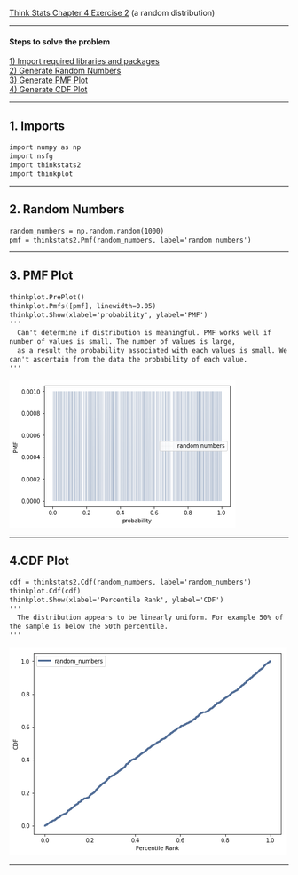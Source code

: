 [Think Stats Chapter 4 Exercise 2](http://greenteapress.com/thinkstats2/html/thinkstats2005.html#toc41) (a random distribution)

---

#### Steps to solve the problem
[1)  Import required libraries and packages](#section-a)  
[2)  Generate Random Numbers](#section-b)  
[3)  Generate PMF Plot](#section-c)  
[4)  Generate CDF Plot](#section-d)  

---

## <a name="section-a"></a> 1. Imports

```{python}
import numpy as np
import nsfg
import thinkstats2
import thinkplot
```
---

## <a name="section-b"></a> 2. Random Numbers
```{python}
random_numbers = np.random.random(1000)
pmf = thinkstats2.Pmf(random_numbers, label='random numbers')
```

---

## <a name="section-c"></a> 3. PMF Plot
```{python}
thinkplot.PrePlot()
thinkplot.Pmfs([pmf], linewidth=0.05)
thinkplot.Show(xlabel='probability', ylabel='PMF')
'''
  Can't determine if distribution is meaningful. PMF works well if number of values is small. The number of values is large, 
  as a result the probability associated with each values is small. We can't ascertain from the data the probability of each value. 
'''
```
![Image of Random Numbers PMF Plot](Images/RandNumPMF.png?raw=true)

---

## <a name="section-d"></a> 4.CDF Plot
```{python}
cdf = thinkstats2.Cdf(random_numbers, label='random_numbers')
thinkplot.Cdf(cdf)
thinkplot.Show(xlabel='Percentile Rank', ylabel='CDF')
'''
  The distribution appears to be linearly uniform. For example 50% of the sample is below the 50th percentile. 
'''
```
![Image of Random Numbers CDF Plot](Images/RandNumCDF.png?raw=true)

---


